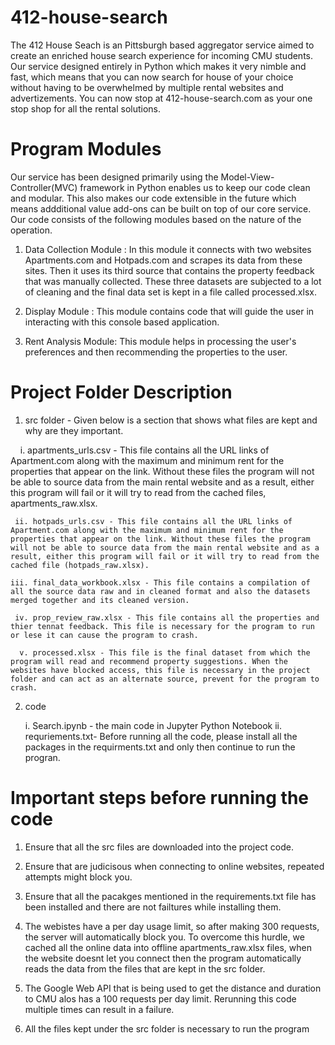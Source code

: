 # 412-house-search

The 412 House Seach is an Pittsburgh based aggregator service aimed to create an enriched house search experience for incoming CMU students. Our service designed entirely in Python which makes it very nimble and fast, which means that you can now search for house of your choice without having to be overwhelmed by multiple rental websites and advertizements. You can now stop at 412-house-search.com as your one stop shop for all the rental solutions.


# Program Modules

Our service has been designed primarily using the Model-View-Controller(MVC) framework in Python enables us to keep our code clean and modular. This also makes our code extensible in the future which means addditional value add-ons can be built on top of our core service. Our code consists of the following modules based on the nature of the operation.

1. Data Collection Module : In this module it connects with two websites Apartments.com and Hotpads.com and scrapes its data from these sites. Then it uses its third source that contains the property feedback that was manually collected. These three datasets are subjected to a lot of cleaning and the final data set is kept in a file called processed.xlsx.

2. Display Module : This module contains code that will guide the user in interacting with this console based application. 

3. Rent Analysis Module: This module helps in processing the user's preferences and then recommending the properties to the user.


# Project Folder Description

1. src folder - Given below is a section that shows what files are kept and why are they important.
  
     i. apartments_urls.csv - This file contains all the URL links of Apartment.com along with the maximum and minimum rent for the properties that appear on the link. Without these files the program will not be able to source data from the main rental website and as a result, either this program will fail or it will try to read from the cached files, apartments_raw.xlsx.
      
     ii. hotpads_urls.csv - This file contains all the URL links of Apartment.com along with the maximum and minimum rent for the properties that appear on the link. Without these files the program will not be able to source data from the main rental website and as a result, either this program will fail or it will try to read from the cached file (hotpads_raw.xlsx).
     
    iii. final_data_workbook.xlsx - This file contains a compilation of all the source data raw and in cleaned format and also the datasets merged together and its cleaned version.
   
     iv. prop_review_raw.xlsx - This file contains all the properties and thier tennat feedback. This file is necessary for the program to run or lese it can cause the program to crash.
   
      v. processed.xlsx - This file is the final dataset from which the program will read and recommend property suggestions. When the websites have blocked access, this file is necessary in the project folder and can act as an alternate source, prevent for the program to crash.


2. code 

     i. Search.ipynb - the main code in Jupyter Python Notebook
     ii. requriements.txt-  Before running all the code, please install all the packages in the requirments.txt and only then continue to run the progran.
 

# Important steps before running the code

1. Ensure that all the src files are downloaded into the project code.

2. Ensure that are judicisous when connecting to online websites, repeated attempts might block you.

3. Ensure that all the pacakges mentioned in the requirements.txt file has been installed and there are not failtures while installing them.

4. The webistes have a per day usage limit, so after making 300 requests, the server will automatically block you. To overcome this hurdle, we cached all the online data into offline apartments_raw.xlsx files, when the website doesnt let you connect then the program automatically reads the data from the files that are kept in the src folder.
        
5. The Google Web API that is being used to get the distance and duration to CMU alos has a 100 requests per day limit. Rerunning this code multiple times can result in a failure.
        
6. All the files kept under the src folder is necessary to run the program





















